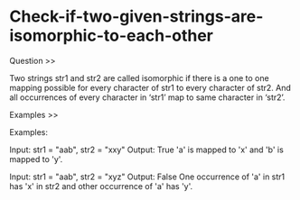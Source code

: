 # Check-if-two-given-strings-are-isomorphic-to-each-other

Question >>

Two strings str1 and str2 are called isomorphic if there is a one to one mapping possible for every character of str1 to every character of str2. 
And all occurrences of every character in ‘str1’ map to same character in ‘str2’.

Examples >>

Examples: 

Input:  str1 = "aab", str2 = "xxy"
Output: True
'a' is mapped to 'x' and 'b' is mapped to 'y'.

Input:  str1 = "aab", str2 = "xyz"
Output: False
One occurrence of 'a' in str1 has 'x' in str2 and 
other occurrence of 'a' has 'y'.
